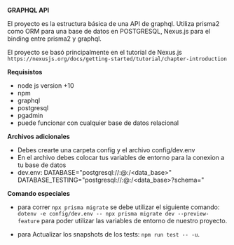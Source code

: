 **GRAPHQL API**

El proyecto es la estructura básica de una API de graphql. Utiliza prisma2 como 
ORM para una base de datos en POSTGRESQL, Nexus.js para el binding entre prisma2 
y graphql.

El proyecto se basó principalmente en el tutorial de Nexus.js `https://nexusjs.org/docs/getting-started/tutorial/chapter-introduction`

**Requisistos**
- node js version +10
- npm
- graphql
- postgresql
- pgadmin
- puede funcionar con cualquier base de datos relacional

**Archivos adicionales**
- Debes crearte una carpeta config y el archivo config/dev.env
- En el archivo debes colocar tus variables de entorno para la conexion a tu base de datos
- dev.env:
  DATABASE="postgresql://<username>:<password>@<host>:<port>/<data_base>"
  DATABASE_TESTING="postgresql://<username>:<password>@<host>:<port>/<data_base>?schema="

**Comando especiales**
- para correr `npx prisma migrate` se debe utilizar el siguiente comando:
`dotenv -e config/dev.env -- npx prisma migrate dev --preview-feature`
  para poder utilizar las variables de entorno de nuestro proyecto.
  
- para Actualizar los snapshots de los tests: `npm run test -- -u`.


